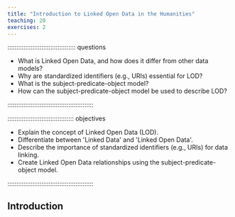 ```yaml
---
title: "Introduction to Linked Open Data in the Humanities"
teaching: 20
exercises: 2
---
```


:::::::::::::::::::::::::::::::::::::: questions 

- What is Linked Open Data, and how does it differ from other data models?
- Why are standardized identifiers (e.g., URIs) essential for LOD?
- What is the subject-predicate-object model?
- How can the subject-predicate-object model be used to describe LOD?

::::::::::::::::::::::::::::::::::::::::::::::::

::::::::::::::::::::::::::::::::::::: objectives

- Explain the concept of Linked Open Data (LOD).
- Differentiate between 'Linked Data' and 'Linked Open Data'.
- Describe the importance of standardized identifiers (e.g., URIs) for data linking.
- Create Linked Open Data relationships using the subject-predicate-object model.

::::::::::::::::::::::::::::::::::::::::::::::::

## Introduction

